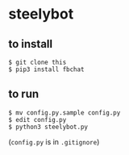# steelybot

## to install  

```
$ git clone this
$ pip3 install fbchat
```

## to run
```
$ mv config.py.sample config.py
$ edit config.py
$ python3 steelybot.py
```
(`config.py` is in `.gitignore`)
